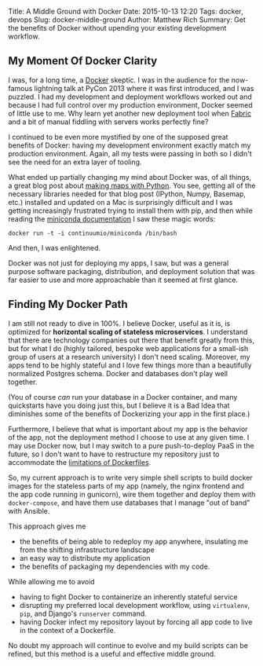 Title: A Middle Ground with Docker
Date: 2015-10-13 12:20
Tags: docker, devops
Slug: docker-middle-ground
Author: Matthew Rich
Summary: Get the benefits of Docker without upending your existing development workflow.

## My Moment Of Docker Clarity
I was, for a long time, a [Docker](http://docs.docker.com/) skeptic. I was in
the audience for the now-famous lightning talk at PyCon 2013 where it was first
introduced, and I was puzzled. I had my development and deployment workflows
worked out and because I had full control over my production environment,
Docker seemed of little use to me. Why learn yet another new deployment tool
when [Fabric](http://docs.fabfile.org/) and a bit of manual fiddling with
servers works perfectly fine?

I continued to be even more mystified by one of the supposed great benefits of
Docker: having my development environment exactly match my production
environment. Again, all my tests were passing in both so I didn't see the need
for an extra layer of tooling.

What ended up partially changing my mind about Docker was, of all things, a
great blog post about [making maps with Python](http://maxberggren.se/2015/08/04/basemap/).
You see, getting all of the necessary libraries needed for that blog post
(IPython, Numpy, Basemap, etc.) installed and updated on a Mac is surprisingly
difficult and I was getting increasingly frustrated trying to install them with
pip, and then while reading the [miniconda documentation](http://docs.continuum.io/anaconda/images)
I saw these magic words:

```
docker run -t -i continuumio/miniconda /bin/bash
```

And then, I was enlightened.

Docker was not just for deploying my apps, I saw, but was a general purpose
software packaging, distribution, and deployment solution that was far easier
to use and more approachable than it seemed at first glance.

## Finding My Docker Path

I am still not ready to dive in 100%. I believe Docker, useful as it is, is
optimized for **horizontal scaling of stateless microservices**. I understand
that there are technology companies out there that benefit greatly from this,
but for what I do (highly tailored, bespoke web applications for a small-ish
group of users at a research university) I don't need scaling. Moreover, my
apps tend to be highly stateful and I love few things more than a beautifully
normalized Postgres schema. Docker and databases don't play well together.

(You of course *can* run your database in a Docker container, and many
quickstarts have you doing just this, but I believe it is a Bad Idea that
diminishes some of the benefits of Dockerizing your app in the first place.)

Furthermore, I believe that what is important about my app is the behavior of
the app, not the deployment method I choose to use at any given time. I may use
Docker now, but I may switch to a pure push-to-deploy PaaS in the future, so I
don't want to have to restructure my repository just to accommodate the
[limitations of Dockerfiles](http://docs.docker.com/reference/builder/#copy).

So, my current approach is to write very simple shell scripts to build docker
images for the stateless parts of my app (namely, the nginx frontend and the
app code running in gunicorn), wire them together and deploy them with
`docker-compose`, and have them use databases that I manage "out of band" with
Ansible.

This approach gives me 

- the benefits of being able to redeploy my app anywhere, insulating me from
	the shifting infrastructure landscape
- an easy way to distribute my application
- the benefits of packaging my dependencies with my code.

While allowing me to avoid

- having to fight Docker to containerize an inherently stateful service
- disrupting my preferred local development workflow, using `virtualenv`,
	`pip`, and Django's `runserver` command.
- having Docker infect my repository layout by forcing all app code to live
	in the context of a Dockerfile.

No doubt my approach will continue to evolve and my build scripts can be
refined, but this method is a useful and effective middle ground.
